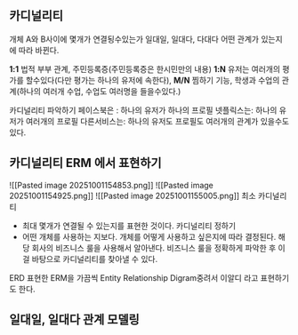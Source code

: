 ##  카디널리티
개체 A와 B사이에 몇개가 연결됭수있는가
일대일, 일대다, 다대다
어떤 관계가 있는지에 따라 바뀐다.

**1:1**
법적 부부 관계, 주민등록증(주민등록증은 한시민만의 내용)
**1:N**
유저는 여러개의 평가를 할수있다(다만 평가는 하나의 유저에 속한다),
**M/N**
찜하기 기능, 학생과 수업의 관계(하나의 여러개 수업, 수업도 여러명을 들을수있다.)

카디널리티 파악하기
페이스북은 : 하나의 유저가 하나의 프로필
넷플릭스는: 하나의 유저가 여러개의  프로필
다른서비스는: 하나의 유저도 프로필도 여러개의 관계가 있을수도있다.

##  카디널리티   ERM 에서 표현하기
![[Pasted image 20251001154853.png]]
![[Pasted image 20251001154925.png]]
![[Pasted image 20251001155005.png]]
최소 카디널리티
- 최대  몇개가 연결될 수 있는지를 표현한 것이다.
카디널리티 정하기
- 어떤 개체를 사용하는 지보다. 개체를  어떻게 사용하고 싶은지에 따라 결정된다. 해당  회사의  비즈니스 룰을 사용해서 알아낸다. 비즈니스 룰을 정확하게 파악한 후 이걸 바탕으로 카디널리티를 찾아낼 수 있다.

ERD
표현한 ERM을 가끔씩 Entity  Relationship Digram중려서 이알디 라고 표현하기도 한다.

## 일대일, 일대다 관계 모델링
